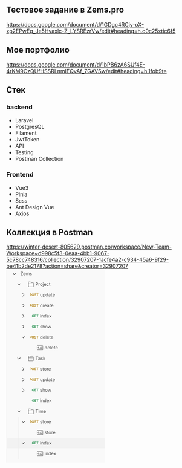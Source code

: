 ## Тестовое задание в Zems.pro
https://docs.google.com/document/d/1GDgc4RCjv-oX-xp2EPwEg_Je5Hvaxlc-Z_LYSREzrVw/edit#heading=h.o0c25xtic6f5
## Мое портфолио 
https://docs.google.com/document/d/1bPB6zA6SUf4E-4rKM9CzQUfHSSRLnmIEQyAf_7GAVSw/edit#heading=h.1fob9te
## Стек
### backend
* Laravel
* PostgresQL
* Filament
* JwtToken
* API
* Testing
* Postman Collection
### Frontend
* Vue3
* Pinia
* Scss
* Ant Design Vue
* Axios

## Коллекция в Postman 
https://winter-desert-805629.postman.co/workspace/New-Team-Workspace~d998c5f3-0eaa-4bb1-9067-5c78cc748316/collection/32907207-1acfe4a2-c934-45a6-9f29-be41b2de2178?action=share&creator=32907207
![plot](./postman_collection.png)